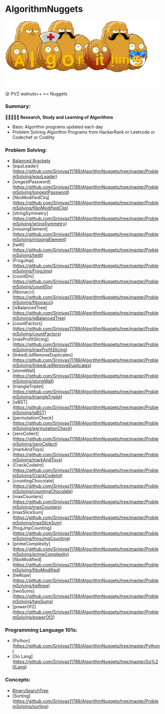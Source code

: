 # AlgorithmNuggets

<img src="https://github.com/Srinivas11789/AlgorithmNuggets/blob/master/images/algorithm_nuggets.png" title="Logo">

:stuck_out_tongue_winking_eye: PVZ walnuts++ == Nuggets<br>

### Summary:
**:eyes::blue_book::pencil::thought_balloon::blue_book: Research, Study and Learning of Algorithms**

* Basic Algorithm programs updated each day
* Problem Solving Algorithm Programs from HackerRank or Leetcode or Codechef or Codility

### Problem Solving:

* [Balanced Brackets](https://github.com/Srinivas11789/AlgorithmNuggets/tree/master/ProblemSolving/BalancedBrackets)
* [equiLeader] (https://github.com/Srinivas11789/AlgorithmNuggets/tree/master/ProblemSolving/equiLeader)
* [longestPassword] (https://github.com/Srinivas11789/AlgorithmNuggets/tree/master/ProblemSolving/longestPassword)
* [fiboModifiedCliq] (https://github.com/Srinivas11789/AlgorithmNuggets/tree/master/ProblemSolving/fiboModifiedCliq)
* [stringSymmetry] (https://github.com/Srinivas11789/AlgorithmNuggets/tree/master/ProblemSolving/stringSymmetry)
* [missingElement] (https://github.com/Srinivas11789/AlgorithmNuggets/tree/master/ProblemSolving/missingElement)
* [twitt] (https://github.com/Srinivas11789/AlgorithmNuggets/tree/master/ProblemSolving/twitt)
* [FrogJmp] (https://github.com/Srinivas11789/AlgorithmNuggets/tree/master/ProblemSolving/FrogJmp)
* [countDiv] (https://github.com/Srinivas11789/AlgorithmNuggets/tree/master/ProblemSolving/countDiv)
* [fibonacci] (https://github.com/Srinivas11789/AlgorithmNuggets/tree/master/ProblemSolving/fibonacci)
* [isBalancedTree] (https://github.com/Srinivas11789/AlgorithmNuggets/tree/master/ProblemSolving/isBalancedTree)
* [countFactors] (https://github.com/Srinivas11789/AlgorithmNuggets/tree/master/ProblemSolving/countFactors)
* [maxProfitSlicing] (https://github.com/Srinivas11789/AlgorithmNuggets/tree/master/ProblemSolving/maxProfitSlicing)
* [linkedListRemoveDuplicates] (https://github.com/Srinivas11789/AlgorithmNuggets/tree/master/ProblemSolving/linkedListRemoveDuplicates)
* [stoneWall] (https://github.com/Srinivas11789/AlgorithmNuggets/tree/master/ProblemSolving/stoneWall)
* [triangleTriplet] (https://github.com/Srinivas11789/AlgorithmNuggets/tree/master/ProblemSolving/triangleTriplet)
* [isBST] (https://github.com/Srinivas11789/AlgorithmNuggets/tree/master/ProblemSolving/isBST)
* [permutationCheck] (https://github.com/Srinivas11789/AlgorithmNuggets/tree/master/ProblemSolving/permutationCheck)
* [zeroCollect] (https://github.com/Srinivas11789/AlgorithmNuggets/tree/master/ProblemSolving/zeroCollect)
* [markAndToys] (https://github.com/Srinivas11789/AlgorithmNuggets/tree/master/ProblemSolving/markAndToys)
* [CrackCodeInt] (https://github.com/Srinivas11789/AlgorithmNuggets/tree/master/ProblemSolving/CrackCodeInt)
* [countingChocolate] (https://github.com/Srinivas11789/AlgorithmNuggets/tree/master/ProblemSolving/countingChocolate)
* [maxCounters] (https://github.com/Srinivas11789/AlgorithmNuggets/tree/master/ProblemSolving/maxCounters)
* [maxSliceSum] (https://github.com/Srinivas11789/AlgorithmNuggets/tree/master/ProblemSolving/maxSliceSum)
* [frogJmpCounting] (https://github.com/Srinivas11789/AlgorithmNuggets/tree/master/ProblemSolving/frogJmpCounting)
* [primeComplexity] (https://github.com/Srinivas11789/AlgorithmNuggets/tree/master/ProblemSolving/primeComplexity)
* [fiboModified] (https://github.com/Srinivas11789/AlgorithmNuggets/tree/master/ProblemSolving/fiboModified)
* [tieRope] (https://github.com/Srinivas11789/AlgorithmNuggets/tree/master/ProblemSolving/tieRope)
* [twoSums] (https://github.com/Srinivas11789/AlgorithmNuggets/tree/master/ProblemSolving/twoSums)
* [powerOf2] (https://github.com/Srinivas11789/AlgorithmNuggets/tree/master/ProblemSolving/powerOf2) 

### Programming Language 101s:

* [Python] (https://github.com/Srinivas11789/AlgorithmNuggets/tree/master/Python)
* [Go Lang] (https://github.com/Srinivas11789/AlgorithmNuggets/tree/master/Go%20Lang)

### Concepts:

* [BinarySearchTree](https://github.com/Srinivas11789/AlgorithmNuggets/tree/master/AlgorithmConcepts/BinarySearchTree)
* [Sorting] (https://github.com/Srinivas11789/AlgorithmNuggets/tree/master/ProblemSolving/sorting)
